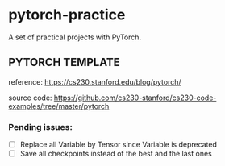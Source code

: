 # pytorch-practice

A set of practical projects with PyTorch.

## PYTORCH TEMPLATE

reference: https://cs230.stanford.edu/blog/pytorch/

source code: https://github.com/cs230-stanford/cs230-code-examples/tree/master/pytorch

### Pending issues:

- [ ] Replace all Variable by Tensor since Variable is deprecated
- [ ] Save all checkpoints instead of the best and the last ones 